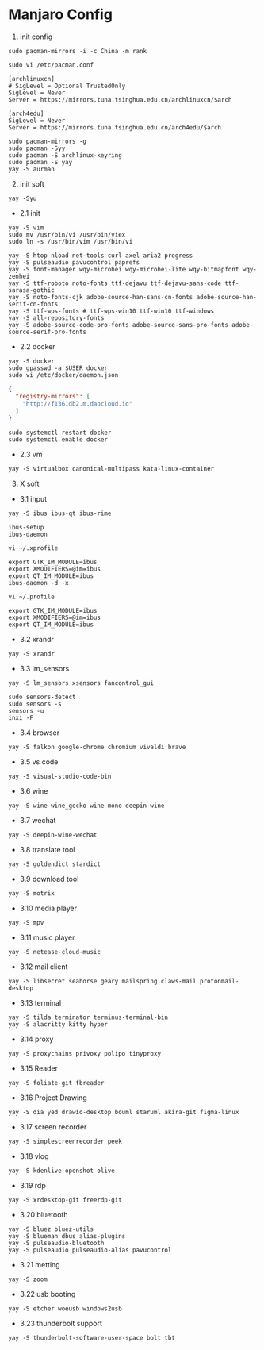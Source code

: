 # Manjaro Config

1. init config

```
sudo pacman-mirrors -i -c China -m rank
```


```
sudo vi /etc/pacman.conf

```

```
[archlinuxcn]
# SigLevel = Optional TrustedOnly
SigLevel = Never
Server = https://mirrors.tuna.tsinghua.edu.cn/archlinuxcn/$arch

[arch4edu]
SigLevel = Never
Server = https://mirrors.tuna.tsinghua.edu.cn/arch4edu/$arch
```

```
sudo pacman-mirrors -g
sudo pacman -Syy
sudo pacman -S archlinux-keyring
sudo pacman -S yay
yay -S aurman
```

2. init soft

```
yay -Syu
```

- 2.1 init

```
yay -S vim
sudo mv /usr/bin/vi /usr/bin/viex
sudo ln -s /usr/bin/vim /usr/bin/vi
```

```
yay -S htop nload net-tools curl axel aria2 progress
yay -S pulseaudio pavucontrol paprefs
yay -S font-manager wqy-microhei wqy-microhei-lite wqy-bitmapfont wqy-zenhei
yay -S ttf-roboto noto-fonts ttf-dejavu ttf-dejavu-sans-code ttf-sarasa-gothic
yay -S noto-fonts-cjk adobe-source-han-sans-cn-fonts adobe-source-han-serif-cn-fonts
yay -S ttf-wps-fonts # ttf-wps-win10 ttf-win10 ttf-windows 
yay -S all-repository-fonts
yay -S adobe-source-code-pro-fonts adobe-source-sans-pro-fonts adobe-source-serif-pro-fonts
```

- 2.2 docker

```
yay -S docker
sudo gpasswd -a $USER docker
sudo vi /etc/docker/daemon.json
```

```json
{
  "registry-mirrors": [
    "http://f1361db2.m.daocloud.io"
  ]
}
```

```
sudo systemctl restart docker
sudo systemctl enable docker
```

- 2.3 vm

```
yay -S virtualbox canonical-multipass kata-linux-container
```

3. X soft

- 3.1 input

```
yay -S ibus ibus-qt ibus-rime
```

```
ibus-setup
ibus-daemon
```

```
vi ~/.xprofile

```

```
export GTK_IM_MODULE=ibus
export XMODIFIERS=@im=ibus
export QT_IM_MODULE=ibus
ibus-daemon -d -x
```

```
vi ~/.profile
```

```
export GTK_IM_MODULE=ibus
export XMODIFIERS=@im=ibus
export QT_IM_MODULE=ibus
```

- 3.2 xrandr

```
yay -S xrandr
```

- 3.3 lm_sensors

```
yay -S lm_sensors xsensors fancontrol_gui
```

```
sudo sensors-detect
sudo sensors -s
sensors -u
inxi -F
```

- 3.4 browser

```
yay -S falkon google-chrome chromium vivaldi brave
```

- 3.5 vs code

```
yay -S visual-studio-code-bin
```

- 3.6 wine

```
yay -S wine wine_gecko wine-mono deepin-wine
```

- 3.7 wechat

```
yay -S deepin-wine-wechat
```

- 3.8 translate tool

```
yay -S goldendict stardict
```

- 3.9 download tool

```
yay -S motrix
```

- 3.10 media player

```
yay -S mpv
```

- 3.11 music player

```
yay -S netease-cloud-music
```

- 3.12 mail client

```
yay -S libsecret seahorse geary mailspring claws-mail protonmail-desktop
```

- 3.13 terminal

```
yay -S tilda terminator terminus-terminal-bin
yay -S alacritty kitty hyper
```

- 3.14 proxy

```
yay -S proxychains privoxy polipo tinyproxy
```

- 3.15 Reader

```
yay -S foliate-git fbreader
```

- 3.16 Project Drawing

```
yay -S dia yed drawio-desktop bouml staruml akira-git figma-linux
```

- 3.17 screen recorder

```
yay -S simplescreenrecorder peek
```

- 3.18 vlog

```
yay -S kdenlive openshot olive 
```

- 3.19 rdp

```
yay -S xrdesktop-git freerdp-git
```

- 3.20 bluetooth

```
yay -S bluez bluez-utils
yay -S blueman dbus alias-plugins
yay -S pulseaudio-bluetooth
yay -S pulseaudio pulseaudio-alias pavucontrol
```

- 3.21 metting

```
yay -S zoom
```

- 3.22 usb booting

```
yay -S etcher woeusb windows2usb
```

- 3.23 thunderbolt support

```
yay -S thunderbolt-software-user-space bolt tbt
```
